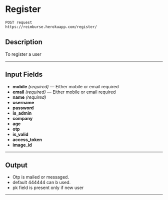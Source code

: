# Register

    POST request
    https://reimburse.herokuapp.com/register/ 

## Description
To register a user

***

## Input Fields

- **mobile** _(required)_ — Either mobile or email required
- **email** _(required)_ — Either mobile or email required
- **name** _(required)_
- **username**
- **password**
- **is_admin**
- **company**
- **age**
- **otp**
- **is_valid**
- **access_token** 
- **image_id** 
    
***

## Output

- Otp is mailed or messaged.
- default 444444 can b used.
- pk field is present only if new user

***
